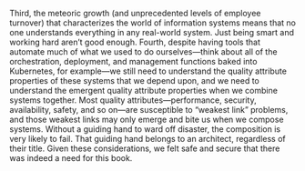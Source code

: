 Third, the meteoric growth (and unprecedented levels of employee turnover) that characterizes the world of information systems means that no one understands everything in any real-world system. Just being smart and working hard aren’t good enough. Fourth, despite having tools that automate much of what we used to do ourselves—think about all of the orchestration, deployment, and management functions baked into Kubernetes, for example—we still need to understand the quality attribute properties of these systems that we depend upon, and we need to understand the emergent quality attribute properties when we combine systems together. Most quality attributes—performance, security, availability, safety, and so on—are susceptible to “weakest link” problems, and those weakest links may only emerge and bite us when we compose systems. Without a guiding hand to ward off disaster, the composition is very likely to fail. That guiding hand belongs to an architect, regardless of their title. Given these considerations, we felt safe and secure that there was indeed a need for this book.